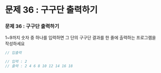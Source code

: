 # 문제 36 : 구구단 출력하기

### 문제 36 : 구구단 출력하기 

1~9까지 숫자 중 하나를 입력하면 그 단의 구구단 결과를 한 줄에 출력하는 프로그램을 작성하세요

```javascript
// 입출력

// 입력 : 2
// 출력 : 2 4 6 8 10 12 14 16 18
```

